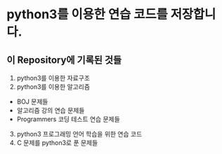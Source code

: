 # python3를 이용한 연습 코드를 저장합니다.

## 이 Repository에 기록된 것들

1. python3를 이용한 자료구조
2. python3를 이용한 알고리즘

- BOJ 문제들
- 알고리즘 강의 연습 문제들
- Programmers 코딩 테스트 연습 문제들

3. python3 프로그래밍 언어 학습을 위한 연습 코드
4. C 문제를 python3로 푼 문제들
